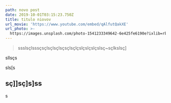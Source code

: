 ```yaml
---
path: novo post
date: 2019-10-01T03:15:23.750Z
title: titulo niovov
url_movie: 'https://www.youtube.com/embed/qAlfutQakXE'
url_photo: >-
  https://images.unsplash.com/photo-1541233349642-6e425fe6190e?ixlib=rb-1.2.1&ixid=eyJhcHBfaWQiOjEyMDd9&w=1000&q=80
---
```

> ssslsçlsssçsçlsçlsçlsçsçlsçlçslçslçslçslsç~sçlkslsç]





sllsçs



sls[s

## sç]]sç]s]ss

s
